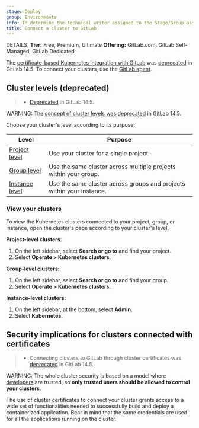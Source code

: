 ```yaml
---
stage: Deploy
group: Environments
info: To determine the technical writer assigned to the Stage/Group associated with this page, see https://handbook.gitlab.com/handbook/product/ux/technical-writing/#assignments
title: Connect a cluster to GitLab
---
```


DETAILS:
**Tier:** Free, Premium, Ultimate
**Offering:** GitLab.com, GitLab Self-Managed, GitLab Dedicated

The [certificate-based Kubernetes integration with GitLab](../_index.md)
was [deprecated](https://gitlab.com/groups/gitlab-org/configure/-/epics/8)
in GitLab 14.5. To connect your clusters, use the [GitLab agent](../../../clusters/agent/_index.md).

## Cluster levels (deprecated)

> - [Deprecated](https://gitlab.com/groups/gitlab-org/configure/-/epics/8) in GitLab 14.5.

WARNING:
The [concept of cluster levels was deprecated](../_index.md#cluster-levels)
in GitLab 14.5.

Choose your cluster's level according to its purpose:

| Level | Purpose |
|--|--|
| [Project level](../../../project/clusters/_index.md) | Use your cluster for a single project. |
| [Group level](../../../group/clusters/_index.md) | Use the same cluster across multiple projects within your group. |
| [Instance level](../../../instance/clusters/_index.md) | Use the same cluster across groups and projects within your instance. |

### View your clusters

To view the Kubernetes clusters connected to your project,
group, or instance, open the cluster's page according to
your cluster's level.

**Project-level clusters:**

1. On the left sidebar, select **Search or go to** and find your project.
1. Select **Operate > Kubernetes clusters**.

**Group-level clusters:**

1. On the left sidebar, select **Search or go to** and find your group.
1. Select **Operate > Kubernetes clusters**.

**Instance-level clusters:**

1. On the left sidebar, at the bottom, select **Admin**.
1. Select **Kubernetes**.

## Security implications for clusters connected with certificates

> - Connecting clusters to GitLab through cluster certificates was [deprecated](https://gitlab.com/groups/gitlab-org/configure/-/epics/8) in GitLab 14.5.

WARNING:
The whole cluster security is based on a model where [developers](../../../permissions.md)
are trusted, so **only trusted users should be allowed to control your clusters**.

The use of cluster certificates to connect your cluster grants
access to a wide set of functionalities needed to successfully
build and deploy a containerized application. Bear in mind that
the same credentials are used for all the applications running
on the cluster.
